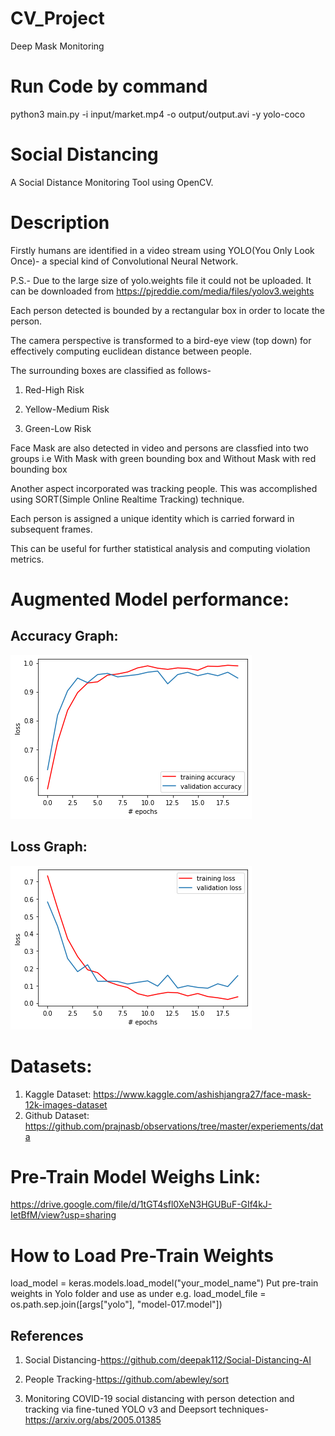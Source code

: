 # CV_Project
Deep Mask Monitoring

# Run Code by command

python3 main.py -i input/market.mp4 -o output/output.avi -y yolo-coco

# Social Distancing

A Social Distance Monitoring Tool using OpenCV.

# Description

Firstly humans are identified in a video stream using YOLO(You Only Look Once)- a special kind of Convolutional Neural Network. 

P.S.- Due to the large size of yolo.weights file it could not be uploaded. It can be downloaded from https://pjreddie.com/media/files/yolov3.weights

Each person detected is bounded by a rectangular box in order to locate the person.

The camera perspective is transformed to a bird-eye view (top down) for effectively computing euclidean distance between people.

The surrounding boxes are classified as follows-

1) Red-High Risk

2) Yellow-Medium Risk

3) Green-Low Risk

Face Mask are also detected in video and persons are classfied into two groups i.e With Mask with green bounding box and Without Mask with red bounding box

Another aspect incorporated was tracking people. This was accomplished using SORT(Simple Online Realtime Tracking) technique.

Each person is assigned a unique identity which is carried forward in subsequent frames.

This can be useful for further statistical analysis and computing violation metrics.

# Augmented Model performance:

## Accuracy Graph:

<a href="Accuracy.pdf" class="image fit" type="application/pdf"></a>
![alt text](https://github.com/hasnaintaqikazmi1214/CV_Project/blob/main/accuracy.png)

## Loss Graph:
![alt text](https://github.com/hasnaintaqikazmi1214/CV_Project/blob/main/loss.png)

# Datasets:

1) Kaggle Dataset: https://www.kaggle.com/ashishjangra27/face-mask-12k-images-dataset
2) Github Dataset: https://github.com/prajnasb/observations/tree/master/experiements/data

# Pre-Train Model Weighs Link:
https://drive.google.com/file/d/1tGT4sfl0XeN3HGUBuF-GIf4kJ-IetBfM/view?usp=sharing

# How to Load Pre-Train Weights
load_model = keras.models.load_model("your_model_name") 
Put pre-train weights in Yolo folder and use as under
e.g. load_model_file = os.path.sep.join([args["yolo"], "model-017.model"])

## References

1) Social Distancing-https://github.com/deepak112/Social-Distancing-AI

2) People Tracking-https://github.com/abewley/sort

3) Monitoring COVID-19 social distancing with person detection and tracking via fine-tuned YOLO v3 and Deepsort techniques-https://arxiv.org/abs/2005.01385
